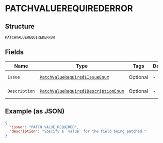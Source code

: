
# PATCHVALUEREQUIREDERROR

## Structure

`PATCHVALUEREQUIREDERROR`

## Fields

| Name | Type | Tags | Description | Getter | Setter |
|  --- | --- | --- | --- | --- | --- |
| `Issue` | [`PatchValueRequired1IssueEnum`](../../doc/models/patch-value-required-1-issue-enum.md) | Optional | - | PatchValueRequired1IssueEnum getIssue() | setIssue(PatchValueRequired1IssueEnum issue) |
| `Description` | [`PatchValueRequired1DescriptionEnum`](../../doc/models/patch-value-required-1-description-enum.md) | Optional | - | PatchValueRequired1DescriptionEnum getDescription() | setDescription(PatchValueRequired1DescriptionEnum description) |

## Example (as JSON)

```json
{
  "issue": "PATCH_VALUE_REQUIRED",
  "description": "Specify a `value` for the field being patched."
}
```

